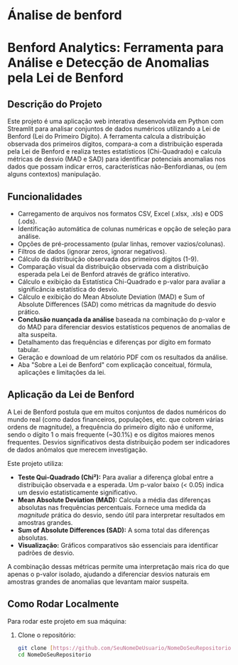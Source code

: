 # Ánalise de benford

# Benford Analytics: Ferramenta para Análise e Detecção de Anomalias pela Lei de Benford

## Descrição do Projeto

Este projeto é uma aplicação web interativa desenvolvida em Python com Streamlit para analisar conjuntos de dados numéricos utilizando a Lei de Benford (Lei do Primeiro Dígito). A ferramenta calcula a distribuição observada dos primeiros dígitos, compara-a com a distribuição esperada pela Lei de Benford e realiza testes estatísticos (Chi-Quadrado) e calcula métricas de desvio (MAD e SAD) para identificar potenciais anomalias nos dados que possam indicar erros, características não-Benfordianas, ou (em alguns contextos) manipulação.

## Funcionalidades

- Carregamento de arquivos nos formatos CSV, Excel (.xlsx, .xls) e ODS (.ods).
- Identificação automática de colunas numéricas e opção de seleção para análise.
- Opções de pré-processamento (pular linhas, remover vazios/colunas).
- Filtros de dados (ignorar zeros, ignorar negativos).
- Cálculo da distribuição observada dos primeiros dígitos (1-9).
- Comparação visual da distribuição observada com a distribuição esperada pela Lei de Benford através de gráfico interativo.
- Cálculo e exibição da Estatística Chi-Quadrado e p-valor para avaliar a significância estatística do desvio.
- Cálculo e exibição do Mean Absolute Deviation (MAD) e Sum of Absolute Differences (SAD) como métricas da magnitude do desvio prático.
- **Conclusão nuançada da análise** baseada na combinação do p-valor e do MAD para diferenciar desvios estatísticos pequenos de anomalias de alta suspeita.
- Detalhamento das frequências e diferenças por dígito em formato tabular.
- Geração e download de um relatório PDF com os resultados da análise.
- Aba "Sobre a Lei de Benford" com explicação conceitual, fórmula, aplicações e limitações da lei.

## Aplicação da Lei de Benford

A Lei de Benford postula que em muitos conjuntos de dados numéricos do mundo real (como dados financeiros, populações, etc. que cobrem várias ordens de magnitude), a frequência do primeiro dígito não é uniforme, sendo o dígito 1 o mais frequente (~30.1%) e os dígitos maiores menos frequentes. Desvios significativos desta distribuição podem ser indicadores de dados anômalos que merecem investigação.

Este projeto utiliza:
- **Teste Qui-Quadrado (Chi²):** Para avaliar a diferença global entre a distribuição observada e a esperada. Um p-valor baixo (< 0.05) indica um desvio estatisticamente significativo.
- **Mean Absolute Deviation (MAD):** Calcula a média das diferenças absolutas nas frequências percentuais. Fornece uma medida da *magnitude* prática do desvio, sendo útil para interpretar resultados em amostras grandes.
- **Sum of Absolute Differences (SAD):** A soma total das diferenças absolutas.
- **Visualização:** Gráficos comparativos são essenciais para identificar padrões de desvio.

A combinação dessas métricas permite uma interpretação mais rica do que apenas o p-valor isolado, ajudando a diferenciar desvios naturais em amostras grandes de anomalias que levantam maior suspeita.

## Como Rodar Localmente

Para rodar este projeto em sua máquina:

1. Clone o repositório:
   ```bash
   git clone [https://github.com/SeuNomeDeUsuario/NomeDoSeuRepositorio.git](https://github.com/SeuNomeDeUsuario/NomeDoSeuRepositorio.git)
   cd NomeDoSeuRepositorio
